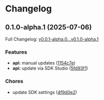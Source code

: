 # Changelog

## 0.1.0-alpha.1 (2025-07-06)

Full Changelog: [v0.0.1-alpha.0...v0.1.0-alpha.1](https://github.com/bluehive-health/bluehive-sdk-typescript/compare/v0.0.1-alpha.0...v0.1.0-alpha.1)

### Features

* **api:** manual updates ([1154c7e](https://github.com/bluehive-health/bluehive-sdk-typescript/commit/1154c7e3646c2c49c91ae512bd026ddd9add80cb))
* **api:** update via SDK Studio ([5fd93f1](https://github.com/bluehive-health/bluehive-sdk-typescript/commit/5fd93f10c4d6fa33737142148964f743ce066565))


### Chores

* update SDK settings ([4f9d0e2](https://github.com/bluehive-health/bluehive-sdk-typescript/commit/4f9d0e22f68d094b5de54228fc0bcef17d79113b))
